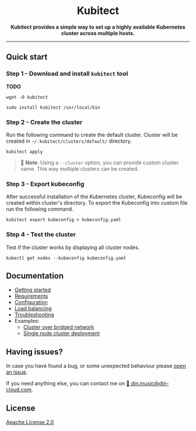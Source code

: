 <h1 align=center>Kubitect</h1>

<p align=center><b>Kubitect provides a simple way to set up a highly available Kubernetes cluster across multiple hosts.</b></p>

---

## Quick start

### Step 1 - Download and install `kubitect` tool

**TODO**

```
wget -O kubitect 

sudo install kubitect /usr/local/bin
```

### Step 2 - Create the cluster

Run the following command to create the default cluster.
Cluster will be created in `~/.kubitect/clusters/default/` directory.

```
kubitect apply
```

> :scroll: **Note**:
Using a `--cluster` option, you can provide custom cluster name.
This way multiple clusters can be created.

### Step 3 - Export kubeconfig

After successful installation of the Kubernetes cluster, Kubeconfig will be created within cluster's directory.
To export the Kubeconfig into custom file run the following command.

```
kubitect export kubeconfig > kubeconfig.yaml
```

### Step 4 - Test the cluster

Test if the cluster works by displaying all cluster nodes.

```
kubectl get nodes --kubeconfig kubeconfig.yaml
```

## Documentation
+ [Getting started](docs/getting-started.md)
+ [Requirements](docs/requirements.md)
+ [Configuration](docs/configuration.md)
+ [Load balancing](docs/load-balancer.md)
+ [Troubleshooting](docs/troubleshooting.md)
+ Examples: 
  - [Cluster over bridged network](docs/examples/bridged-network.md)
  - [Single node cluster deployment](docs/examples/single-node-cluster.md)

## Having issues?

In case you have found a bug, or some unexpected behaviour please [open an issue](https://github.com/MusicDin/terraform-kvm-kubespray/issues/new).

If you need anything else, you can contact me on [:email: din.music@din-cloud.com](mailto:din.music@din-cloud.com).

## License

[Apache License 2.0](./LICENSE)
